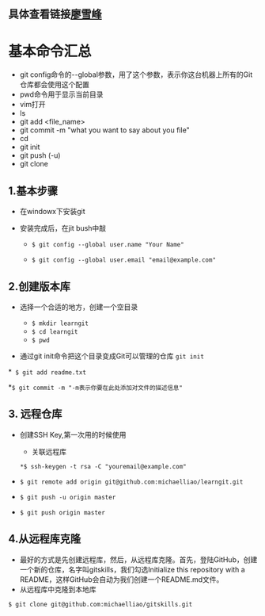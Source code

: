 具体查看链接[廖雪峰](http://www.liaoxuefeng.com/wiki/0013739516305929606dd18361248578c67b8067c8c017b000)
---
# 基本命令汇总
* git config命令的--global参数，用了这个参数，表示你这台机器上所有的Git仓库都会使用这个配置
* pwd命令用于显示当前目录
* vim打开
* ls
* git add <file_name>
* git commit -m "what you want to say about you file"
* cd
* git init
* git push (-u)
* git clone

## 1.基本步骤
 * 在windowx下安装git
 
 * 安装完成后，在jit bush中敲
  
    * ``$ git config --global user.name "Your Name"``

    *  ``$ git config --global user.email "email@example.com"``
   
## 2.创建版本库
 * 选择一个合适的地方，创建一个空目录
   * ``$ mkdir learngit``
   * ``$ cd learngit``
   * ``$ pwd``
 
 * 通过git init命令把这个目录变成Git可以管理的仓库
   ``git init``
 
 *`` $ git add readme.txt``

 *``$ git commit -m "-m表示你要在此处添加对文件的描述信息"``

## 3. 远程仓库
  * 创建SSH Key,第一次用的时候使用
    * 关联远程库
    
    ``*$ ssh-keygen -t rsa -C "youremail@example.com"`` 
 
 * ``$ git remote add origin git@github.com:michaelliao/learngit.git``
 * ``$ git push -u origin master``
 * ``$ git push origin master``
 

## 4.从远程库克隆 
* 最好的方式是先创建远程库，然后，从远程库克隆。首先，登陆GitHub，创建一个新的仓库，名字叫gitskills，我们勾选Initialize this repository with a README，这样GitHub会自动为我们创建一个README.md文件。
* 从远程库中克隆到本地库
     
``$ git clone git@github.com:michaelliao/gitskills.git`` 

        



 
    
    
    
    
    
    


